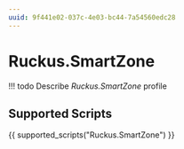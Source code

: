 ```yaml
---
uuid: 9f441e02-037c-4e03-bc44-7a54560edc28
---
```



# Ruckus.SmartZone


<!-- prettier-ignore -->
!!! todo
    Describe *Ruckus.SmartZone* profile

## Supported Scripts

{{ supported_scripts("Ruckus.SmartZone") }}
